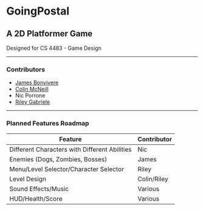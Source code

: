 GoingPostal
=============
## A 2D Platformer Game
Designed for CS 4483 - Game Design

---
### Contributors
* [James Bonvivere](https://github.com/James-WB)
* [Colin McNeill](https://github.com/cmcnei24)
* Nic Porrone
* [Riley Gabriele](https://github.com/r-gabrie)
---
### Planned Features Roadmap
|Feature                                         |Contributor  |
| ---------------------------------------------- | ----------- |
|  Different Characters with Different Abilities |Nic          |
|  Enemies (Dogs, Zombies, Bosses)               |James        |         
|  Menu/Level Selector/Character Selector        |Riley        |
|  Level Design                                  |Colin/Riley  |
|  Sound Effects/Music                           |Various      |
|  HUD/Health/Score                              |Various      |

